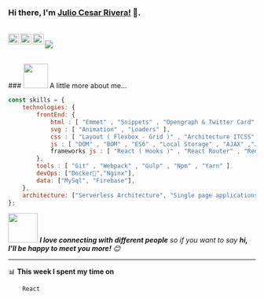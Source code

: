 ### Hi there, I'm [Julio Cesar Rivera!](https://juliorivera.dev) 👋.
<br/>
<a href="https://twitter.com/jcjrivera">
  <img align="left" alt="Twitter" width="22px" src="https://cdn.jsdelivr.net/npm/simple-icons@v3/icons/twitter.svg" />
</a>
<a href="https://www.linkedin.com/in/jcjrp/">
  <img align="left" alt="Linkedin" width="22px" src="https://cdn.jsdelivr.net/npm/simple-icons@v3/icons/linkedin.svg" />
</a>

<a href="https://www.instagram.com/jcjrivera/">
  <img align="left" alt="Instagram" width="22px" src="https://cdn.jsdelivr.net/npm/simple-icons@v3/icons/instagram.svg" />
</a>


![](https://visitor-badge.glitch.me/badge?page_id=8bithemant.8bithemant)

<br />
### <img src="https://media.giphy.com/media/VgCDAzcKvsR6OM0uWg/giphy.gif" width="50"> A little more about me...  

```javascript
const skills = {
    technologies: {
        frontEnd: {
            html : [ "Emmet" , "Snippets" , "Opengraph & Twitter Card" , "Pug" , "Handlebars" ],
            svg : [ "Animation" , "Loaders" ],
            css : [ "Layout ( Flexbox - Grid )" , "Architecture ITCSS" , "Naming ( BEM )" , "Animaciones" , "SCSS" , "RWD" ],
            js : [ "DOM" , "BOM" , "ES6" , "Local Storage" , "AJAX" ,"JSON" , "Fetch" , "Promesas" , "Axios" ] ,
            frameworks js : [ "React ( Hooks )" , "React Router" , "Redux" ],
        },
        tools : [ "Git" , "Webpack" , "Gulp" , "Npm" , "Yarn" ]
        devOps: ["Docker🐳","Nginx"],
        data: ["MySql", "Firebase"],
    },
    architecture: ["Serverless Architecture", "Single page applications"],
};
```

<img src="https://media.giphy.com/media/LnQjpWaON8nhr21vNW/giphy.gif" width="60"> <em><b>I love connecting with different people</b> so if you want to say <b>hi, I'll be happy to meet you more!</b> 😊</em>

---
📊 **This week I spent my time on**
<!--START_SECTION:waka-->
```text
    React
```
<!--END_SECTION:waka-->
